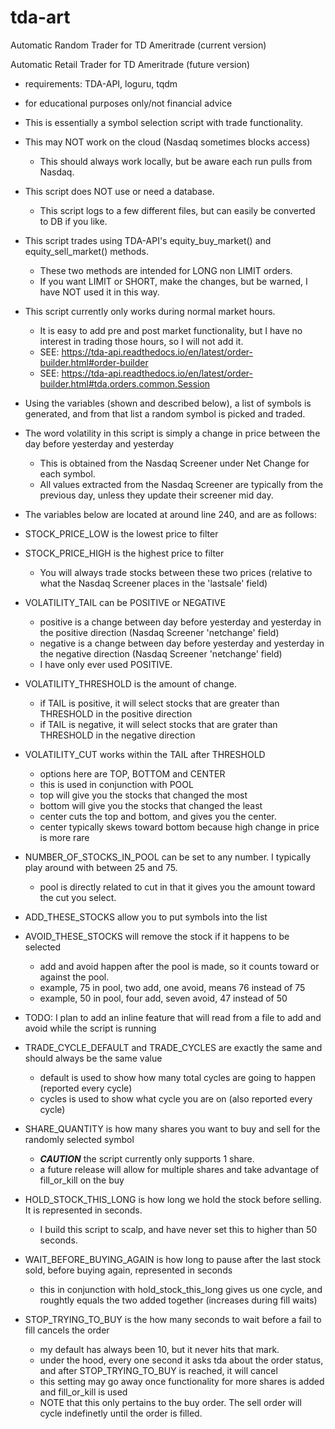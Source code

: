 # tda-art

Automatic Random Trader for TD Ameritrade (current version)

Automatic Retail Trader for TD Ameritrade (future version)

- requirements: TDA-API, loguru, tqdm

- for educational purposes only/not financial advice

- This is essentially a symbol selection script with trade functionality.

- This may NOT work on the cloud (Nasdaq sometimes blocks access)
  - This should always work locally, but be aware each run pulls from Nasdaq.

- This script does NOT use or need a database.
  - This script logs to a few different files, but can easily be converted to DB if you like.

- This script trades using TDA-API's equity_buy_market() and equity_sell_market() methods.
  - These two methods are intended for LONG non LIMIT orders.
  - If you want LIMIT or SHORT, make the changes, but be warned, I have NOT used it in this way.

- This script currently only works during normal market hours. 
  - It is easy to add pre and post market functionality, but I have no interest in trading those hours, so I will not add it.
  - SEE: https://tda-api.readthedocs.io/en/latest/order-builder.html#order-builder
  - SEE: https://tda-api.readthedocs.io/en/latest/order-builder.html#tda.orders.common.Session

- Using the variables (shown and described below), a list of symbols is generated, and from that list a random symbol is picked and traded.

- The word volatility in this script is simply a change in price between the day before yesterday and yesterday
  - This is obtained from the Nasdaq Screener under Net Change for each symbol.
  - All values extracted from the Nasdaq Screener are typically from the previous day, unless they update their screener mid day.

- The variables below are located at around line 240, and are as follows:

- STOCK_PRICE_LOW is the lowest price to filter
- STOCK_PRICE_HIGH is the highest price to filter
  - You will always trade stocks between these two prices (relative to what the Nasdaq Screener places in the 'lastsale' field)

- VOLATILITY_TAIL can be POSITIVE or NEGATIVE
  - positive is a change between day before yesterday and yesterday in the positive direction (Nasdaq Screener 'netchange' field)
  - negative is a change between day before yesterday and yesterday in the negative direction (Nasdaq Screener 'netchange' field)
  - I have only ever used POSITIVE. 

- VOLATILITY_THRESHOLD is the amount of change.
  - if TAIL is positive, it will select stocks that are greater than THRESHOLD in the positive direction
  - if TAIL is negative, it will select stocks that are grater than THRESHOLD in the negative direction

- VOLATILITY_CUT works within the TAIL after THRESHOLD
  - options here are TOP, BOTTOM and CENTER
  - this is used in conjunction with POOL
  - top will give you the stocks that changed the most
  - bottom will give you the stocks that changed the least
  - center cuts the top and bottom, and gives you the center. 
  - center typically skews toward bottom because high change in price is more rare

- NUMBER_OF_STOCKS_IN_POOL can be set to any number. I typically play around with between 25 and 75.
  - pool is directly related to cut in that it gives you the amount toward the cut you select.

- ADD_THESE_STOCKS allow you to put symbols into the list
- AVOID_THESE_STOCKS will remove the stock if it happens to be selected
  - add and avoid happen after the pool is made, so it counts toward or against the pool.
  - example, 75 in pool, two add, one avoid, means 76 instead of 75
  - example, 50 in pool, four add, seven avoid, 47 instead of 50

- TODO: I plan to add an inline feature that will read from a file to add and avoid while the script is running

- TRADE_CYCLE_DEFAULT and TRADE_CYCLES are exactly the same and should always be the same value
  - default is used to show how many total cycles are going to happen (reported every cycle)
  - cycles is used to show what cycle you are on (also reported every cycle)

- SHARE_QUANTITY is how many shares you want to buy and sell for the randomly selected symbol
  - ***CAUTION*** the script currently only supports 1 share.
  - a future release will allow for multiple shares and take advantage of fill_or_kill on the buy

- HOLD_STOCK_THIS_LONG is how long we hold the stock before selling. It is represented in seconds.
  - I build this script to scalp, and have never set this to higher than 50 seconds.

- WAIT_BEFORE_BUYING_AGAIN is how long to pause after the last stock sold, before buying again, represented in seconds
  - this in conjunction with hold_stock_this_long gives us one cycle, and roughtly equals the two added together (increases during fill waits)

- STOP_TRYING_TO_BUY is the how many seconds to wait before a fail to fill cancels the order
  - my default has always been 10, but it never hits that mark. 
  - under the hood, every one second it asks tda about the order status, and after STOP_TRYING_TO_BUY is reached, it will cancel
  - this setting may go away once functionality for more shares is added and fill_or_kill is used
  - NOTE that this only pertains to the buy order. The sell order will cycle indefinetly until the order is filled.
